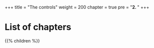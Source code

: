 +++
title = "The controls"
weight = 200
chapter = true
pre = "<b>2. </b>"
+++

# List of chapters

{{% children %}}